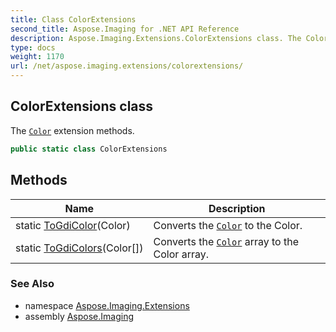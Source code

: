 ```yaml
---
title: Class ColorExtensions
second_title: Aspose.Imaging for .NET API Reference
description: Aspose.Imaging.Extensions.ColorExtensions class. The Color extension methods
type: docs
weight: 1170
url: /net/aspose.imaging.extensions/colorextensions/
---
```

## ColorExtensions class

The [`Color`](../../aspose.imaging/color/) extension methods.

```csharp
public static class ColorExtensions
```

## Methods

| Name | Description |
| --- | --- |
| static [ToGdiColor](../../aspose.imaging.extensions/colorextensions/togdicolor/)(Color) | Converts the [`Color`](../../aspose.imaging/color/) to the Color. |
| static [ToGdiColors](../../aspose.imaging.extensions/colorextensions/togdicolors/)(Color[]) | Converts the [`Color`](../../aspose.imaging/color/) array to the Color array. |

### See Also

* namespace [Aspose.Imaging.Extensions](../../aspose.imaging.extensions/)
* assembly [Aspose.Imaging](../../)


